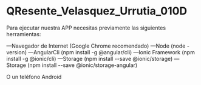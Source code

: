 # QResente_Velasquez_Urrutia_010D

Para ejecutar nuestra APP necesitas previamente las siguientes herramientas:

—Navegador de Internet (Google Chrome recomendado) 
—Node (node -version) 
—AngularCli (npm install -g @angular/cli) 
—Ionic Framework (npm install -g @ionic/cli) 
—Storage (npm install --save @ionic/storage) 
—Storage (npm install --save @ionic/storage-angular)

O un teléfono Android 
